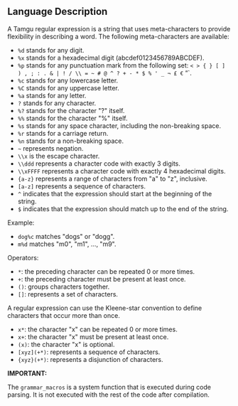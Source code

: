 ## Language Description

A Tamgu regular expression is a string that uses meta-characters to provide flexibility in describing a word. The following meta-characters are available:

- `%d` stands for any digit.
- `%x` stands for a hexadecimal digit (abcdef0123456789ABCDEF).
- `%p` stands for any punctuation mark from the following set: `< > { } [ ] ) , ; : . & | ! / \\ = ~ # @ ^ ? + - * $ % ' _ ¬ £ €` “`.
- `%c` stands for any lowercase letter.
- `%C` stands for any uppercase letter.
- `%a` stands for any letter.
- `?` stands for any character.
- `%?` stands for the character "?" itself.
- `%%` stands for the character "%" itself.
- `%s` stands for any space character, including the non-breaking space.
- `%r` stands for a carriage return.
- `%n` stands for a non-breaking space.
- `~` represents negation.
- `\\x` is the escape character.
- `\\ddd` represents a character code with exactly 3 digits.
- `\\xFFFF` represents a character code with exactly 4 hexadecimal digits.
- `{a-z}` represents a range of characters from "a" to "z", inclusive.
- `[a-z]` represents a sequence of characters.
- `^` indicates that the expression should start at the beginning of the string.
- `$` indicates that the expression should match up to the end of the string.

Example:

- `dog%c` matches "dogs" or "dogg".
- `m%d` matches "m0", "m1", ..., "m9".

Operators:

- `*`: the preceding character can be repeated 0 or more times.
- `+`: the preceding character must be present at least once.
- `()`: groups characters together.
- `[]`: represents a set of characters.

A regular expression can use the Kleene-star convention to define characters that occur more than once.

- `x*`: the character "x" can be repeated 0 or more times.
- `x+`: the character "x" must be present at least once.
- `(x)`: the character "x" is optional.
- `[xyz](+*)`: represents a sequence of characters.
- `{xyz}(+*)`: represents a disjunction of characters.

**IMPORTANT:**

The `grammar_macros` is a system function that is executed during code parsing. It is not executed with the rest of the code after compilation.